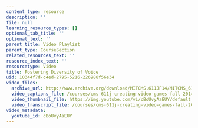 ```yaml
---
content_type: resource
description: ''
file: null
learning_resource_types: []
optional_tab_title: ''
optional_text: ''
parent_title: Video Playlist
parent_type: CourseSection
related_resources_text: ''
resource_index_text: ''
resourcetype: Video
title: Fostering Diversity of Voice
uid: 10344f7d-c4ed-2795-5216-226988f56e34
video_files:
  archive_url: http://www.archive.org/download/MITCMS.611JF14/MITCMS_611JF14_Diversity_of_Voices_300k.mp4
  video_captions_file: /courses/cms-611j-creating-video-games-fall-2014/cd071251cd3456729cceb93855b7f3cb_cBoUvyAaEUY.vtt
  video_thumbnail_file: https://img.youtube.com/vi/cBoUvyAaEUY/default.jpg
  video_transcript_file: /courses/cms-611j-creating-video-games-fall-2014/2db65493175929119e66677ccef54484_cBoUvyAaEUY.pdf
video_metadata:
  youtube_id: cBoUvyAaEUY
---
```

